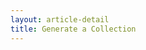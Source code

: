 ```yaml
---
layout: article-detail
title: Generate a Collection
---
```


<!-- for docs rework: Page should be very basic - how to generate a collection and set the required environment variables. You can sort of mimic the style of https://learning.postman.com/docs/getting-started/first-steps/creating-the-first-collection/, but for generating a collection instead of creating one -->

<!-- TODO-filipe -->